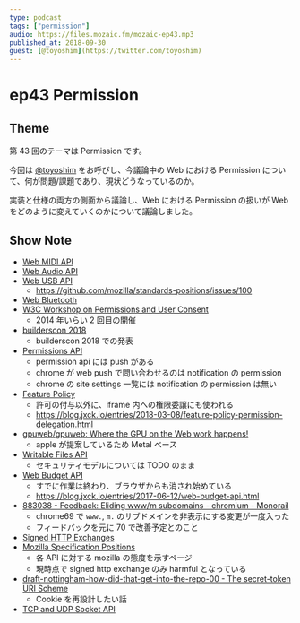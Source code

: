 ```yaml
---
type: podcast
tags: ["permission"]
audio: https://files.mozaic.fm/mozaic-ep43.mp3
published_at: 2018-09-30
guest: [@toyoshim](https://twitter.com/toyoshim)
---
```


# ep43 Permission

## Theme

第 43 回のテーマは Permission です。

今回は [@toyoshim](https://twitter.com/toyoshim) をお呼びし、今議論中の Web における Permission について、何が問題/課題であり、現状どうなっているのか。

実装と仕様の両方の側面から議論し、Web における Permission の扱いが Web をどのように変えていくのかについて議論しました。


## Show Note

- [Web MIDI API](http://webaudio.github.io/web-midi-api/)
- [Web Audio API](https://webaudio.github.io/web-audio-api/)
- [Web USB API](https://wicg.github.io/webusb/)
  - https://github.com/mozilla/standards-positions/issues/100
- [Web Bluetooth](https://webbluetoothcg.github.io/web-bluetooth/)
- [W3C Workshop on Permissions and User Consent](https://www.w3.org/Privacy/permissions-ws-2018/cfp.html)
  - 2014 年いらい 2 回目の開催
- [builderscon 2018](https://youtu.be/_LzSBr99kkw)
  - builderscon 2018 での発表
- [Permissions API](https://w3c.github.io/permissions/)
  - permission api には push がある
  - chrome が web push で問い合わせるのは notification の permission
  - chrome の site settings 一覧には notification の permission は無い
- [Feature Policy](https://wicg.github.io/feature-policy/)
  - 許可の付与以外に、iframe 内への権限委譲にも使われる
  - https://blog.jxck.io/entries/2018-03-08/feature-policy-permission-delegation.html
- [gpuweb/gpuweb: Where the GPU on the Web work happens!](https://github.com/gpuweb/gpuweb)
  - apple が提案しているため Metal ベース
- [Writable Files API](https://github.com/WICG/writable-files/blob/master/EXPLAINER.md)
  - セキュリティモデルについては TODO のまま
- [Web Budget API](https://wicg.github.io/budget-api/)
  - すでに作業は終わり、ブラウザからも消され始めている
  - https://blog.jxck.io/entries/2017-06-12/web-budget-api.html
- [883038 - Feedback: Eliding www/m subdomains - chromium - Monorail](https://bugs.chromium.org/p/chromium/issues/detail?id=883038)
  - chrome69 で `www.`, `m.` のサブドメインを非表示にする変更が一度入った
  - フィードバックを元に 70 で改善予定とのこと
- [Signed HTTP Exchanges](https://tools.ietf.org/id/draft-yasskin-http-origin-signed-responses-02.html)
- [Mozilla Specification Positions](https://mozilla.github.io/standards-positions/)
  - 各 API に対する mozilla の態度を示すページ
  - 現時点で signed http exchange のみ harmful となっている
- [draft-nottingham-how-did-that-get-into-the-repo-00 - The secret-token URI Scheme](https://tools.ietf.org/html/draft-nottingham-how-did-that-get-into-the-repo-00)
  - Cookie を再設計したい話
- [TCP and UDP Socket API](https://www.w3.org/TR/raw-sockets/)